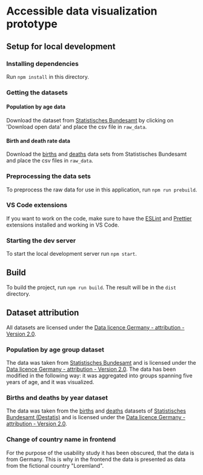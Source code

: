# Accessible data visualization prototype

## Setup for local development

### Installing dependencies

Run `npm install` in this directory.

### Getting the datasets

#### Population by age data

Download the dataset from [Statistisches Bundesamt](https://service.destatis.de/bevoelkerungspyramide/index.html#!y=2018) by clicking on 'Download open data' and place the csv file in `raw_data`.

#### Birth and death rate data

Download the [births](https://www-genesis.destatis.de/genesis//online?operation=table&code=12612-0001) and [deaths](https://www-genesis.destatis.de/genesis//online?operation=table&code=12613-0002) data sets from Statistisches Bundesamt and place the csv files in `raw_data`.

### Preprocessing the data sets

To preprocess the raw data for use in this application, run `npm run prebuild`.

### VS Code extensions

If you want to work on the code, make sure to have the [ESLint](https://marketplace.visualstudio.com/items?itemName=dbaeumer.vscode-eslint) and [Prettier](https://marketplace.visualstudio.com/items?itemName=esbenp.prettier-vscode) extensions installed and working in VS Code.

### Starting the dev server

To start the local development server run `npm start`.

## Build

To build the project, run `npm run build`. The result will be in the `dist` directory.

## Dataset attribution

All datasets are licensed under the [Data licence Germany - attribution - Version 2.0](https://www.govdata.de/dl-de/by-2-0).

### Population by age group dataset

The data was taken from [Statistisches Bundesamt](https://service.destatis.de/bevoelkerungspyramide/index.html#!y=2018)
and is licensed under the [Data licence Germany - attribution - Version 2.0](https://www.govdata.de/dl-de/by-2-0). The data has been modified in the following way: it was aggregated
into groups spanning five years of age, and it was visualized.

### Births and deaths by year dataset

The data was taken from the [births](https://www-genesis.destatis.de/genesis//online?operation=table&code=12612-0001)
and [deaths](https://www-genesis.destatis.de/genesis//online?operation=table&code=12613-0002)
datasets of [Statistisches Bundesamt (Destatis)](https://www.destatis.de/) and is licensed under the [Data licence Germany - attribution - Version 2.0](https://www.govdata.de/dl-de/by-2-0).

### Change of country name in frontend

For the purpose of the usability study it has been obscured, that the data is from Germany. This is why in the frontend the data is presented as data from the fictional country "Loremland".
